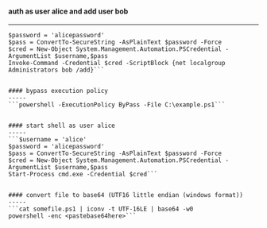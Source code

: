 #### auth as user alice and add user bob
-----
```$username = 'alice'
$password = 'alicepassword'
$pass = ConvertTo-SecureString -AsPlainText $password -Force
$cred = New-Object System.Management.Automation.PSCredential -ArgumentList $username,$pass
Invoke-Command -Credential $cred -ScriptBlock {net localgroup Administrators bob /add}```


#### bypass execution policy
-----
```powershell -ExecutionPolicy ByPass -File C:\example.ps1```


#### start shell as user alice
-----
```$username = 'alice'
$password = 'alicepassword'
$pass = ConvertTo-SecureString -AsPlainText $password -Force
$cred = New-Object System.Management.Automation.PSCredential -ArgumentList $username,$pass
Start-Process cmd.exe -Credential $cred```


#### convert file to base64 (UTF16 little endian (windows format))
-----
```cat somefile.ps1 | iconv -t UTF-16LE | base64 -w0 
powershell -enc <pastebase64here>```